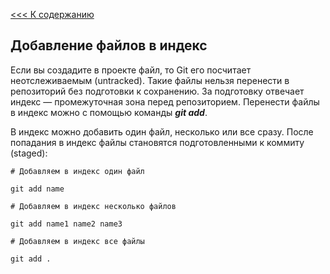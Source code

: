 [<<< К содержанию](readme.md)

## Добавление файлов в индекс

Если вы создадите в проекте файл, то Git его посчитает неотслеживаемым (untracked). Такие файлы нельзя перенести в репозиторий без подготовки к сохранению. За подготовку отвечает индекс — промежуточная зона перед репозиторием. Перенести файлы в индекс можно с помощью команды ***git add***.

В индекс можно добавить один файл, несколько или все сразу. После попадания в индекс файлы становятся подготовленными к коммиту (staged):

```bash=
# Добавляем в индекс один файл

git add name 

# Добавляем в индекс несколько файлов

git add name1 name2 name3

# Добавляем в индекс все файлы 

git add .
```